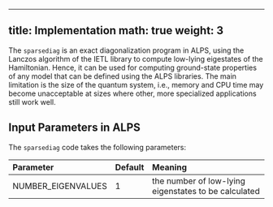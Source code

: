 
---
title: Implementation
math: true
weight: 3
---

The `sparsediag` is an exact diagonalization program in ALPS, using the Lanczos algorithm of the IETL library to compute low-lying eigestates of the Hamiltonian. Hence, it can be used for computing ground-state properties of any model that can be defined using the ALPS libraries. The main limitation is the size of the quantum system, i.e., memory and CPU time may become unacceptable at sizes where other, more specialized applications still work well.

## Input Parameters in ALPS

The `sparsediag` code takes the following parameters:

| **Parameter** | **Default** | **Meaning** |
| :------------ | :---------- | :---------- |
| NUMBER_EIGENVALUES | 1 | the number of low-lying eigenstates to be calculated |


